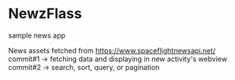 # NewzFlass
sample news app


News assets fetched from https://www.spaceflightnewsapi.net/ <br>
commit#1 -> fetching data and displaying in new activity's webview
commit#2 -> search, sort, query, or pagination
